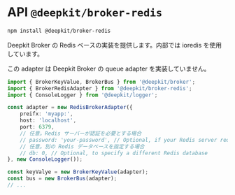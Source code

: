 # API `@deepkit/broker-redis`

```sh
npm install @deepkit/broker-redis
```

Deepkit Broker の Redis ベースの実装を提供します。内部では ioredis を使用しています。

この adapter は Deepkit Broker の queue adapter を実装していません。

```typescript
import { BrokerKeyValue, BrokerBus } from '@deepkit/broker';
import { BrokerRedisAdapter } from '@deepkit/broker-redis';
import { ConsoleLogger } from '@deepkit/logger';

const adapter = new RedisBrokerAdapter({
    preifx: 'myapp:',
    host: 'localhost',
    port: 6379,
    // 任意。Redis サーバーが認証を必要とする場合
    // password: 'your-password', // Optional, if your Redis server requires authentication
    // 任意。別の Redis データベースを指定する場合
    // db: 0, // Optional, to specify a different Redis database
}, new ConsoleLogger());

const keyValye = new BrokerKeyValue(adapter);
const bus = new BrokerBus(adapter);
// ...
```

<api-docs package="@deepkit/broker-redis"></api-docs>